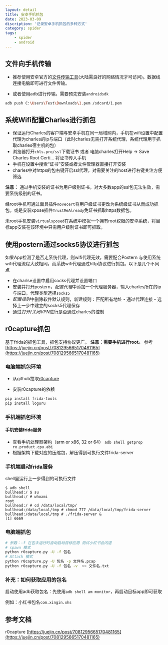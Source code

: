 ```yaml
---
layout: detail
title: 安卓手机抓包
date: 2023-03-09
discription: '记录安卓手机抓包的多种方式'
category: spider
tags:
    - spider
    - android
---
```


## 文件向手机传输
- 推荐使用安卓官方的[文件传输工具](`https://www.android.com/filetransfer/`)(大陆需良好的网络情况才可访问)。数据线连接电脑即可进行文件传输。

- 或者使用adb进行传输。需要预先安装`androidsdk`
```bash macos
adb push C:\Users\Test\Downloads\1.pem /sdcard/1.pem
```

## 系统Wifi配置Charles进行抓包
- 保证运行Charles的客户端与安卓手机在同一局域网内，手机在wifi设置中配置代理为charles的ip与端口（此时charles无需打开系统代理，系统代理用于抓取charles宿主机的包）
- 浏览器打开`chls.pro/ssl`下载证书  或者 电脑charles打开Help -> Save Charles Root Certi... 将证书传入手机
- 手机在设置中搜索“证书”安装或者文件管理器直接打开安装
- charles中对https的包右键开启ssl代理，对需要关注的host进行右键关注方便筛选

**注意：**
通过手机安装的证书为用户级别证书。对大多数app的ssl包无法生效，需要系统级别的证书。

经root手机可通过面具插件`movecert`将用户级证书更改为系统级证书从而成功抓包。或是安装xpose插件`TrustMeAlready`免证书抓取https数据包。

未root手机安装`virtualxposed`在系统中模拟一个拥有root权限的安卓系统，将目标app安装在该环境中只需用户级别证书即可抓取。

## 使用postern通过socks5协议进行抓包
如果App检测了是否走系统代理，则wifi代理无效，需要配合Postern
与使用系统wifi代理流程大致相同，而系统wifi代理通过http协议进行抓包。以下是几个不同点
- 在charlse设置中启用socks代理并设置端口
- 安装并打开postern，*配置代理*中添加一个代理服务器，输入charles所在的ip与端口，代理类型选择`socks5`
- *配置规则*中删除软件默认规则，新建规则：匹配所有地址 - 通过代理连接 - 选择上一步中建立的socks5代理保存
- 通过*打开/关闭VPN*进行是否通过charles的控制

## r0capture抓包

基于frida的抓包工具，抓包支持协议更广。
**注意：需要手机进行root。**
参考[https://juejin.cn/post/7081295665170481165](https://juejin.cn/post/7081295665170481165)

### 电脑端抓包环境

- 从github拉取[r0capture](https://github.com/r0ysue/r0capture)

- 安装r0capture的依赖
```bash macos
pip install frida-tools
pip install loguru
```

### 手机端抓包环境

#### 手机安装frida服务

- 查看手机处理器架构（arm or x86, 32 or 64） `adb shell getprop ro.product.cpu.abi`
- 根据架构下载对应的压缩包，解压得到可执行文件frida-server

### 手机端启动frida服务

shell里运行上一步得到的可执行文件

```shell
$ adb shell
bullhead:/ $ su 
bullhead:/ # whoami
root
bullhead:/ # cd /data/local/tmp/
bullhead:/data/local/tmp # chmod 777 /data/local/tmp/frida-server
bullhead:/data/local/tmp # ./frida-server &
[1] 6669
```

### 电脑端抓包

```bash macos
# 参数：-f 在包未运行时自动启动目标应用 测试小红书会闪退
# spawn 模式
python r0capture.py -U -f 包名
# Attach 模式
python r0capture.py -U 包名 -p 文件名.pcap
python r0capture.py -U -f 包名 -v  >> 文件名.txt
```

### 补充：如何获取应用的包名
启动使用adb获取包名：先使用`adb shell am monitor`，再启动目标app即可获取

例如：小红书包名`com.xingin.xhs`


## 参考文档
r0capture [https://juejin.cn/post/7081295665170481165](https://juejin.cn/post/7081295665170481165)
